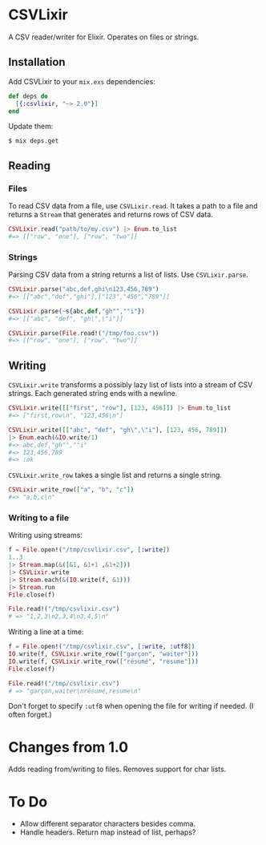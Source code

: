 # CSVLixir

A CSV reader/writer for Elixir. Operates on files or strings.

## Installation

Add CSVLixir to your `mix.exs` dependencies:

```elixir
def deps do
  [{:csvlixir, "~> 2.0"}]
end
```

Update them:

```sh-session
$ mix deps.get
```

## Reading

### Files

To read CSV data from a file, use `CSVLixir.read`. It takes a path to a file
and returns a `Stream` that generates and returns rows of CSV data.

```elixir
CSVLixir.read("path/to/my.csv") |> Enum.to_list
#=> [["row", "one"], ["row", "two"]]
```
    
### Strings

Parsing CSV data from a string returns a list of lists. Use
`CSVLixir.parse`.

```elixir
CSVLixir.parse("abc,def,ghi\n123,456,789")
#=> [["abc","def","ghi"],["123","456","789"]]

CSVLixir.parse(~s{abc,def,"gh"",""i"})
#=> [["abc", "def", "gh\",\"i"]]

CSVLixir.parse(File.read!("/tmp/foo.csv"))
#=> [["row", "one"], ["row", "two"]]
```

## Writing

`CSVLixir.write` transforms a possibly lazy list of lists into a stream of
CSV strings. Each generated string ends with a newline.

```elixir
CSVLixir.write([["first", "row"], [123, 456]]) |> Enum.to_list
#=> ["first,row\n", "123,456\n"]

CSVLixir.write([["abc", "def", "gh\",\"i"], [123, 456, 789]])
|> Enum.each(&IO.write/1)
#=> abc,def,"gh"",""i"
#=> 123,456,789
#=> :ok
```

`CSVLixir.write_row` takes a single list and returns a single string.

```elixir
CSVLixir.write_row(["a", "b", "c"])
#=> "a,b,c\n"
```

### Writing to a file

Writing using streams:

```elixir
f = File.open!("/tmp/csvlixir.csv", [:write])
1..3
|> Stream.map(&([&1, &1+1 ,&1+2]))
|> CSVLixir.write
|> Stream.each(&(IO.write(f, &1)))
|> Stream.run
File.close(f)

File.read!("/tmp/csvlixir.csv")
# => "1,2,3\n2,3,4\n3,4,5\n"
```

Writing a line at a time:

```elixir
f = File.open!("/tmp/csvlixir.csv", [:write, :utf8])
IO.write(f, CSVLixir.write_row(["garçon", "waiter"]))
IO.write(f, CSVLixir.write_row(["résumé", "resume"]))
File.close(f)

File.read!("/tmp/csvlixir.csv")
# => "garçon,waiter\nrésumé,resume\n"
```

Don't forget to specify `:utf8` when opening the file for writing if needed.
(I often forget.)

# Changes from 1.0

Adds reading from/writing to files. Removes support for char lists.

# To Do

- Allow different separator characters besides comma.
- Handle headers. Return map instead of list, perhaps?

